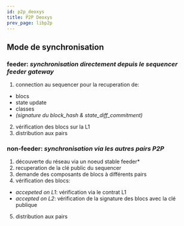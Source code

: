 ```yaml
---
id: p2p_deoxys
title: P2P Deoxys
prev_page: libp2p
---
```


## Mode de synchronisation

### feeder: *synchronisation directement depuis le sequencer feeder gateway*
1. connection au sequencer pour la recuperation de:
  - blocs
  - state update
  - classes
  - *(signature du block_hash & state_diff_commitment)*
2. vérification des blocs sur la L1
3. distribution aux pairs

### non-feeder: *synchronisation via les autres pairs P2P*
1. découverte du réseau via un noeud stable feeder*
2. recuperation de la clé public du sequencer
3. demande des composants de blocs à différents pairs
4. vérification des blocs:
  - *accepeted on L1*: vérification via le contrat L1
  - *accepted on L2*: vérification de la signature des blocs avec la clé publique
5. distribution aux pairs